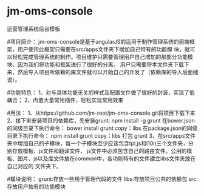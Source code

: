 # jm-oms-console
运营管理系统后台模板

#项目简介：
jm-oms-console是基于angularJS的适用于制作管理系统的前端框架，用户使用此框架只需要在src/apps文件夹下增加自己特有的功能模
块，就可以轻松完成管理系统的制作。项目维护只需要管理用户自己增加的那部分功能模块，因为我们将功能和框架进行了很好的分离。
用户只需要将本文件夹下载下来，然后导入项目所依赖的库文件就可以开始自己的开发了（依赖库的导入后面细说）。

#功能特色：
1、对与具体功能无关的样式及配置文件做了很好的封装，实现了低耦合；
2、内置大量常用插件，轻松实现常用效果

#用法：
1、从https://github.com/jm-root/jm-oms-console.git将项目下载下来
2、接下来安装项目的依赖库，先安装grunt:
npm install -g grunt
在bower.json的同级目录下执行命令：
bower install
grunt copy：libs
在package.json的同级目录下执行命令：
npm install
grunt copy：libs
打包
grunt
3、在src/apps文件夹中增加自己的子模块，每一个子模块至少应该包含tpl,js和l10n三个文件夹，分别存放模板、js文件和翻译文件，
js文件中必须包含自己的路由文件。公用的模板、图片、js以及库文件放在common中，各功能特有的文件建立libs文件夹放在自己对应的
文件夹下。

#模块说明：
grunt:存放一些用于管理代码的文件
libs:存放项目公共的依赖包
src:存放用户独有的功能模块
